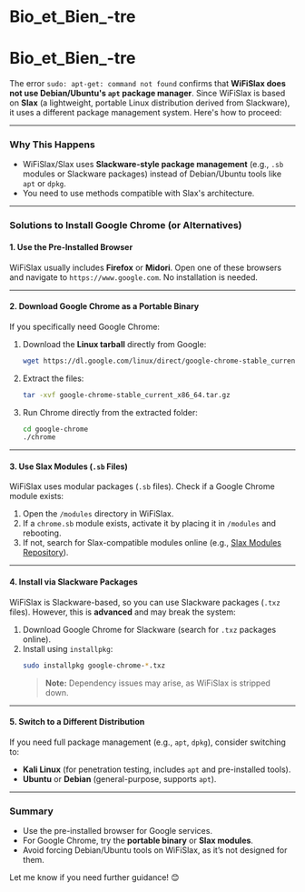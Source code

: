 ﻿# Bio_et_Bien_-tre
# Bio_et_Bien_-tre




The error `sudo: apt-get: command not found` confirms that **WiFiSlax does not use Debian/Ubuntu's `apt` package manager**. Since WiFiSlax is based on **Slax** (a lightweight, portable Linux distribution derived from Slackware), it uses a different package management system. Here's how to proceed:

---

### **Why This Happens**
- WiFiSlax/Slax uses **Slackware-style package management** (e.g., `.sb` modules or Slackware packages) instead of Debian/Ubuntu tools like `apt` or `dpkg`.
- You need to use methods compatible with Slax's architecture.

---

### **Solutions to Install Google Chrome (or Alternatives)**

#### **1. Use the Pre-Installed Browser**
WiFiSlax usually includes **Firefox** or **Midori**. Open one of these browsers and navigate to `https://www.google.com`. No installation is needed.

---

#### **2. Download Google Chrome as a Portable Binary**
If you specifically need Google Chrome:
1. Download the **Linux tarball** directly from Google:
   ```bash
   wget https://dl.google.com/linux/direct/google-chrome-stable_current_x86_64.tar.gz
   ```
2. Extract the files:
   ```bash
   tar -xvf google-chrome-stable_current_x86_64.tar.gz
   ```
3. Run Chrome directly from the extracted folder:
   ```bash
   cd google-chrome
   ./chrome
   ```

---

#### **3. Use Slax Modules (`.sb` Files)**
WiFiSlax uses modular packages (`.sb` files). Check if a Google Chrome module exists:
1. Open the `/modules` directory in WiFiSlax.
2. If a `chrome.sb` module exists, activate it by placing it in `/modules` and rebooting.
3. If not, search for Slax-compatible modules online (e.g., [Slax Modules Repository](http://www.slax.org/modules.php)).

---

#### **4. Install via Slackware Packages**
WiFiSlax is Slackware-based, so you can use Slackware packages (`.txz` files). However, this is **advanced** and may break the system:
1. Download Google Chrome for Slackware (search for `.txz` packages online).
2. Install using `installpkg`:
   ```bash
   sudo installpkg google-chrome-*.txz
   ```
   > **Note:** Dependency issues may arise, as WiFiSlax is stripped down.

---

#### **5. Switch to a Different Distribution**
If you need full package management (e.g., `apt`, `dpkg`), consider switching to:
- **Kali Linux** (for penetration testing, includes `apt` and pre-installed tools).
- **Ubuntu** or **Debian** (general-purpose, supports `apt`).

---

### **Summary**
- Use the pre-installed browser for Google services.
- For Google Chrome, try the **portable binary** or **Slax modules**.
- Avoid forcing Debian/Ubuntu tools on WiFiSlax, as it’s not designed for them.

Let me know if you need further guidance! 😊
